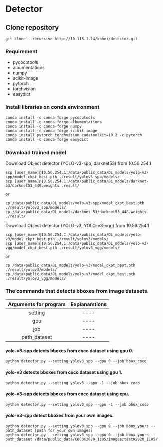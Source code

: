 # Detector

## Clone repository
```
git clone --recursive http://10.115.1.14/kohei/detector.git 
```



### Requirement
* pycocotools
* albumentations
* numpy
* scikit-image
* pytorch
* torchvision
* easydict


### Install libraries on conda environment
```
conda install -c conda-forge pycocotools
conda install -c conda-forge albumentations
conda install -c conda-forge numpy
conda install -c conda-forge scikit-image
conda install pytorch torchvision cudatoolkit=10.2 -c pytorch
conda install -c conda-forge easydict
```



### Download trained model
Download Object detector (YOLO-v3-spp, darknet53) from 10.56.254.1
```
scp [user_name]@10.56.254.1:/data/public_data/DL_models/yolo-v3-spp/model_ckpt_best.pth ./result/yolov3_spp/models/
scp [user_name]@10.56.254.1:/data/public_data/DL_models/darknet-53/darknet53_448.weights .result/

or

cp /data/public_data/DL_models/yolo-v3-spp/model_ckpt_best.pth ./result/yolov3_spp/models/
cp /data/public_data/DL_models/darknet-53/darknet53_448.weights ./result/
```

Download Object detector (YOLO-v3, YOLO-v3-vgg) from 10.56.254.1
```
scp [user_name]@10.56.254.1:/data/public_data/DL_models/yolo-v3/model_ckpt_best.pth ./result/yolov3/models/
scp [user_name]@10.56.254.1:/data/public_data/DL_models/yolo-v3-vgg/model_ckpt_best.pth ./result/yolov3_vgg/models/

or

cp /data/public_data/DL_models/yolo-v3/model_ckpt_best.pth ./result/yolov3/models/
cp /data/public_data/DL_models/yolo-v3/model_ckpt_best.pth ./result/yolov3_vgg/models/
```


### The commands that detects bboxes from image datasets.

|Arguments for program|Explanamtions|
|:---:|:---:|
|setting|----|
|gpu|----|
|job|----|
|path_dataset|----|



#### yolo-v3-spp detects bboxes from coco dataset using gpu 0.
```
python detector.py --setting yolov3_spp --gpu 0 --job bbox_coco
```

#### yolo-v3 detects bboxes from coco dataset using gpu 1.
```
python detector.py --setting yolov3 --gpu -1 --job bbox_coco
```

#### yolo-v3-spp detects bboxes from coco dataset using cpu.
```
python detector.py --setting yolov3_spp --gpu -1 --job bbox_coco
```



#### yolo-v3-spp detect bboxes from your own images.
```
python detector.py --setting yolov3_spp --gpu 0 --job bbox_yours --path_dataset [path for your own images]
python detector.py --setting yolov3_spp --gpu 0 --job bbox_yours --path_dataset /data/public_data/COCOK2020_1105/images/testK2020_1105/
```


